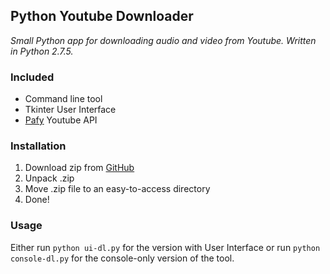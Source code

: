 ## Python Youtube Downloader
_Small Python app for downloading audio and video from Youtube. Written in Python 2.7.5._

### Included
* Command line tool
* Tkinter User Interface
* [Pafy](https://github.com/np1/pafy) Youtube API


### Installation
1. Download zip from [GitHub](https://github.com/renzowesterbeek/YoutubeMusicDL/releases)
2. Unpack .zip
3. Move .zip file to an easy-to-access directory
3. Done!

### Usage
Either run `python ui-dl.py` for the version with User Interface or run `python console-dl.py` for the console-only version of the tool. 
